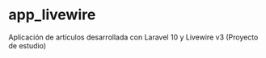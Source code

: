 # app_livewire
Aplicación de artículos desarrollada con Laravel 10 y Livewire v3 (Proyecto de estudio)
